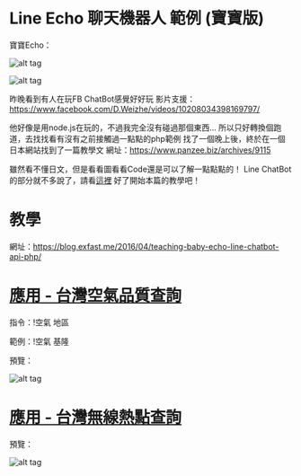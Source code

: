 # Line Echo 聊天機器人 範例 (寶寶版)

寶寶Echo：

![alt tag](https://blog.exfast.me/wp-content/uploads/2016/04/5981e242d13db40a8d40fa351ebc9f55.png)

![alt tag](https://blog.exfast.me/wp-content/uploads/2016/04/96a3be3cf272e017046d1b2674a52bd3-8.jpg)

昨晚看到有人在玩FB ChatBot感覺好好玩
影片支援：<a href="https://www.facebook.com/D.Weizhe/videos/10208034398169797/">https://www.facebook.com/D.Weizhe/videos/10208034398169797/</a>

他好像是用node.js在玩的，不過我完全沒有碰過那個東西...
所以只好轉換個跑道，去找找看有沒有之前接觸過一點點的php範例
找了一個晚上後，終於在一個日本網站找到了一篇教學文
網址：<a href="https://www.panzee.biz/archives/9115">https://www.panzee.biz/archives/9115</a>

雖然看不懂日文，但是看看圖看看Code還是可以了解一點點點的！
Line ChatBot的部分就不多說了，請看<a href="http://technews.tw/2016/04/07/line-begins-providing-10000-bot-api-trial-accounts-prior-to-opening-up-access-to-messaging-api/">這裡</a>
好了開始本篇的教學吧！

# 教學

網址：<a href="https://blog.exfast.me/2016/04/teaching-baby-echo-line-chatbot-api-php/">https://blog.exfast.me/2016/04/teaching-baby-echo-line-chatbot-api-php/</a>

# <a href="https://blog.exfast.me/2016/05/line-chatbot-baby-little-helper-air-quality-queries/">應用 - 台灣空氣品質查詢</a>

指令：!空氣 地區

範例：!空氣 基隆


預覽：

![alt tag](https://blog.exfast.me/wp-content/uploads/2016/05/messageImage_1462620227535.jpg)

# <a href="https://blog.exfast.me/2016/05/line-helper-chatbot-baby-wi-fi-query/">應用 - 台灣無線熱點查詢</a>


預覽：

![alt tag](https://blog.exfast.me/wp-content/uploads/2016/05/01.png)
